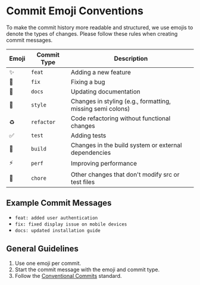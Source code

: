 # Commit Emoji Conventions

To make the commit history more readable and structured, we use emojis to denote the types of changes. Please follow these rules when creating commit messages.

| Emoji              | Commit Type  | Description                                                      |
|--------------------|--------------|------------------------------------------------------------------|
| :sparkles:         | `feat`       | Adding a new feature                                             |
| :bug:              | `fix`        | Fixing a bug                                                     |
| :pencil:           | `docs`       | Updating documentation                                           |
| :art:              | `style`      | Changes in styling (e.g., formatting, missing semi colons)       |
| :recycle:          | `refactor`   | Code refactoring without functional changes                      |
| :white_check_mark: | `test`       | Adding tests                                                     |
| :hammer:           | `build`      | Changes in the build system or external dependencies             |
| :zap:              | `perf`       | Improving performance                                            |
| :wrench:           | `chore`      | Other changes that don't modify src or test files                |

## Example Commit Messages

- `feat: added user authentication`
- `fix: fixed display issue on mobile devices`
- `docs: updated installation guide`

## General Guidelines

1. Use one emoji per commit.
2. Start the commit message with the emoji and commit type.
3. Follow the [Conventional Commits](https://www.conventionalcommits.org/) standard.

